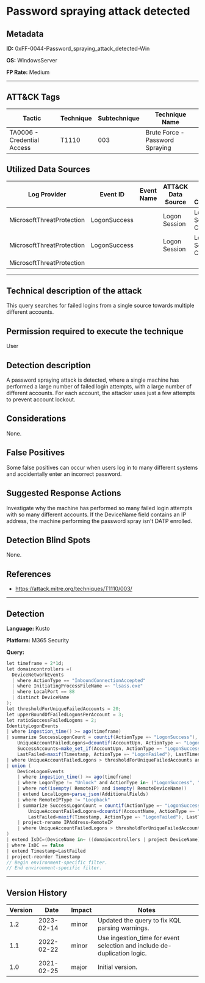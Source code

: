 # Password spraying attack detected

## Metadata
**ID:** 0xFF-0044-Password_spraying_attack_detected-Win

**OS:** WindowsServer

**FP Rate:** Medium

---

## ATT&CK Tags

| Tactic | Technique | Subtechnique | Technique Name |
|---|---|---| --- |
| TA0006 - Credential Access | T1110 | 003 | Brute Force - Password Spraying|

## Utilized Data Sources

| Log Provider | Event ID | Event Name | ATT&CK Data Source | ATT&CK Data Component|
|---------|---------|----------|---------|---------|
|MicrosoftThreatProtection|LogonSuccess||Logon Session|Logon Session Creation|
|MicrosoftThreatProtection|LogonSuccess||Logon Session|Logon Session Creation|
|MicrosoftThreatProtection|||||
---

## Technical description of the attack
This query searches for failed logins from a single source towards multiple different accounts.


## Permission required to execute the technique
User

## Detection description
A password spraying attack is detected, where a single machine has performed a large number of failed login attempts, with a large number of different accounts. For each account, the attacker uses just a few attempts to prevent account lockout.


## Considerations
None.


## False Positives
Some false positives can occur when users log in to many different systems and accidentally enter an incorrect password.


## Suggested Response Actions
Investigate why the machine has performed so many failed login attempts with so many different accounts. If the DeviceName field contains an IP address, the machine performing the password spray isn't DATP enrolled.


## Detection Blind Spots
None.


## References
* https://attack.mitre.org/techniques/T1110/003/

---
## Detection

**Language:** Kusto

**Platform:** M365 Security

**Query:**
```C#
let timeframe = 2*1d;
let domaincontrollers =(
  DeviceNetworkEvents
  | where ActionType == "InboundConnectionAccepted"
  | where InitiatingProcessFileName =~ "lsass.exe"
  | where LocalPort == 88
  | distinct DeviceName
);
let thresholdForUniqueFailedAccounts = 20;
let upperBoundOfFailedLogonsPerAccount = 3;
let ratioSuccessFailedLogons = 2;
IdentityLogonEvents
| where ingestion_time() >= ago(timeframe)
| summarize SuccessLogonCount = countif(ActionType =~ "LogonSuccess"), FailedLogonCount = countif(ActionType =~ "LogonFailed"),
    UniqueAccountFailedLogons=dcountif(AccountUpn, ActionType =~ "LogonFailed"), FailedAccounts=make_set_if(AccountUpn, ActionType =~ "LogonFailed"),
    SuccessAccounts=make_set_if(AccountUpn, ActionType =~ "LogonSuccess"), FirstFailed=minif(Timestamp, ActionType =~ "LogonFailed"),
    LastFailed=maxif(Timestamp, ActionType =~ "LogonFailed"), LastTimestamp=arg_max(Timestamp, tostring(ReportId)) by IPAddress, DeviceName // IPAddress is here the "remote IP", i.e., the source of the logon attempt.
| where UniqueAccountFailedLogons > thresholdForUniqueFailedAccounts and SuccessLogonCount*ratioSuccessFailedLogons < FailedLogonCount and UniqueAccountFailedLogons*upperBoundOfFailedLogonsPerAccount > FailedLogonCount //more than 3 tries per account is not a password spray anymore
| union (
    DeviceLogonEvents
    | where ingestion_time() >= ago(timeframe)
    | where LogonType != "Unlock" and ActionType in~ ("LogonSuccess", "LogonFailed")
    | where not(isempty( RemoteIP) and isempty( RemoteDeviceName))
    | extend LocalLogon=parse_json(AdditionalFields)
    | where RemoteIPType != "Loopback"
    | summarize SuccessLogonCount = countif(ActionType =~ "LogonSuccess"), FailedLogonCount = countif(ActionType =~ "LogonFailed"),
        UniqueAccountFailedLogons=dcountif(AccountName, ActionType =~ "LogonFailed"), FirstFailed=minif(Timestamp, ActionType =~ "LogonFailed"),
        LastFailed=maxif(Timestamp, ActionType =~ "LogonFailed"), LastTimestamp=arg_max(Timestamp, tostring(ReportId)) by RemoteIP, DeviceName, DeviceId // RemoteIP is here the source of the logon attempt.
    | project-rename IPAddress=RemoteIP
    | where UniqueAccountFailedLogons > thresholdForUniqueFailedAccounts and SuccessLogonCount*ratioSuccessFailedLogons < FailedLogonCount and UniqueAccountFailedLogons*upperBoundOfFailedLogonsPerAccount > FailedLogonCount //more than 3 tries per account is not a password spray anymore
)
| extend IsDC=(DeviceName in~ ((domaincontrollers | project DeviceName)))
| where IsDC == false
| extend Timestamp=LastFailed
| project-reorder Timestamp
// Begin environment-specific filter.
// End environment-specific filter.
```

---

## Version History
| Version | Date | Impact | Notes |
|---------|------|--------|------|
| 1.2  | 2023-02-14| minor | Updated the query to fix KQL parsing warnings. |
| 1.1  | 2022-02-22| minor | Use ingestion_time for event selection and include de-duplication logic. |
| 1.0  | 2021-02-25| major | Initial version. |